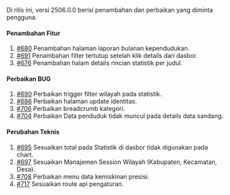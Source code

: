 Di rilis ini, versi 2506.0.0 berisi penambahan dan perbaikan yang diminta pengguna.

#### Penambahan Fitur

1. [#680](https://github.com/OpenSID/OpenKab/issues/680) Penambahan halaman laporan bulanan kependudukan.
2. [#691](https://github.com/OpenSID/OpenKab/issues/691) Penambahan filter tertutup setelah klik details dari dasbor. 
3. [#676](https://github.com/OpenSID/OpenKab/issues/676) Penambahan halam details rincian statistik per judul.

#### Perbaikan BUG

1. [#690](https://github.com/OpenSID/OpenKab/issues/690) Perbaikan trigger filter wilayah pada statistik.
2. [#686](https://github.com/OpenSID/OpenKab/issues/686) Perbaikan halaman update identitas.
3. [#706](https://github.com/OpenSID/OpenKab/issues/706) Perbaikan breadcrumb kategori.
4. [#704](https://github.com/OpenSID/OpenKab/issues/704) Perbaikan Data penduduk tidak muncul pada details data sandang.

#### Perubahan Teknis

1. [#695](https://github.com/OpenSID/OpenKab/issues/695) Sesuaikan total pada Statistik di dasbor tidak digunakan pada chart.
2. [#697](https://github.com/OpenSID/OpenKab/issues/697) Sesuaikan Manajemen Session Wilayah (Kabupaten, Kecamatan, Desa).
3. [#708](https://github.com/OpenSID/OpenKab/issues/708) Perbaikan menu data kemiskinan presisi.
4. [#717](https://github.com/OpenSID/OpenKab/issues/717) Sesuaikan route api pengaturan.